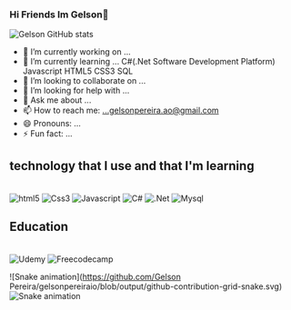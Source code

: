 ### Hi Friends Im Gelson👋
![Gelson GitHub stats](https://github-readme-stats.vercel.app/api?username=gelsonpereiraio&show_icons=true&theme=dracula)

- 🔭 I’m currently working on ...
- 🌱 I’m currently learning ... C#(.Net Software Development Platform) Javascript HTML5 CSS3 SQL
- 👯 I’m looking to collaborate on ...
- 🤔 I’m looking for help with ...
- 💬 Ask me about ...
- 📫 How to reach me: ...gelsonpereira.ao@gmail.com
- 😄 Pronouns: ...
- ⚡ Fun fact: ...

## technology that I use and that I'm learning

<div style="display: inline_block"><br/>
 <img align="center" alt="html5" src="https://img.shields.io/badge/HTML5-E34F26?style=for-the-badge&logo=html5&logoColor=white" />
<img align="center" alt="Css3" src="https://img.shields.io/badge/CSS3-1572B6?style=for-the-badge&logo=css3&logoColor=white" />
<img align="center" alt="Javascript" src="https://img.shields.io/badge/JavaScript-323330?style=for-the-badge&logo=javascript&logoColor=F7DF1E" />
<img align="center" alt="C#" src="https://img.shields.io/badge/C%23-239120?style=for-the-badge&logo=c-sharp&logoColor=white" />
<img align="center" alt=".Net" src="https://img.shields.io/badge/.NET-5C2D91?style=for-the-badge&logo=.net&logoColor=white" />
<img align="center" alt="Mysql" src="https://img.shields.io/badge/MySQL-005C84?style=for-the-badge&logo=mysql&logoColor=white" />
</div>

## Education
<div style="display: inline_block"><br/>
 <img align="center" alt="Udemy" src="https://img.shields.io/badge/Udemy-EC5252?style=for-the-badge&logo=Udemy&logoColor=white" />
<img align="center" alt="Freecodecamp" src="https://img.shields.io/badge/freecodecamp-27273D?style=for-the-badge&logo=freecodecamp&logoColor=white" />
 
![Snake animation](https://github.com/Gelson Pereira/gelsonpereiraio/blob/output/github-contribution-grid-snake.svg)
  ![Snake animation](https://github.com/gelsonpereira/gelsonpereiraio/blob/output/github-contribution-grid-snake.svg)

 
</div>
